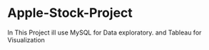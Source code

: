 # Apple-Stock-Project
In This Project ill use MySQL for Data exploratory. and Tableau for Visualization

